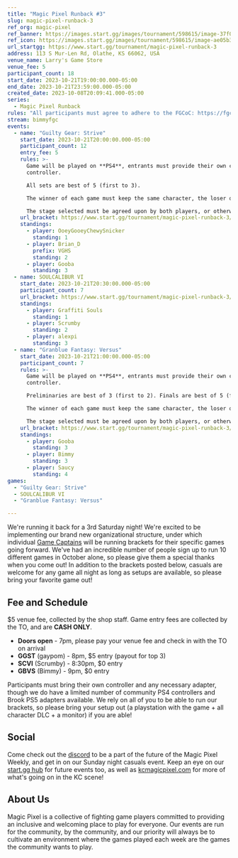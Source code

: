```yaml
---
title: "Magic Pixel Runback #3"
slug: magic-pixel-runback-3
ref_org: magic-pixel
ref_banner: https://images.start.gg/images/tournament/598615/image-37f00aecbcdbca6257f1745ee28ae52b.png?ehk=BOyQl4TPGGYk4DIiCXS3xMzPM5h6lqwdLjJFuZOsapA%3D&ehkOptimized=1p3KUx5eOHCbEDsUt01VECI%2BaIaIotNYOgYXCywJafc%3D
ref_icon: https://images.start.gg/images/tournament/598615/image-ae05b332bd789cbd82d5f17ef602b3e9.png?ehk=VvtlD7oUmGcfxG6nLSmLPJZjh8ygHcmxci53e%2Ft3X4Y%3D&ehkOptimized=b6vPGsG7BwV43nNMsEvD5UlWpi%2BVZC4zueLDqRJ%2FiLU%3D
url_startgg: https://www.start.gg/tournament/magic-pixel-runback-3
address: 113 S Mur-Len Rd, Olathe, KS 66062, USA
venue_name: Larry's Game Store
venue_fee: 5
participant_count: 18
start_date: 2023-10-21T19:00:00.000-05:00
end_date: 2023-10-21T23:59:00.000-05:00
created_date: 2023-10-08T20:09:41.000-05:00
series:
  - Magic Pixel Runback
rules: "All participants must agree to adhere to the FGCoC: https://fgcoc.com/"
stream: bimmyfgc
events:
  - name: "Guilty Gear: Strive"
    start_date: 2023-10-21T20:00:00.000-05:00
    participant_count: 12
    entry_fee: 5
    rules: >-
      Game will be played on **PS4**, entrants must provide their own compatible
      controller.  

      All sets are best of 5 (first to 3).  

      The winner of each game must keep the same character, the loser of that game may switch characters.  

      The stage selected must be agreed upon by both players, or otherwise selected at random.
    url_bracket: https://www.start.gg/tournament/magic-pixel-runback-3/events/strive/brackets/1485108/2242794
    standings:
      - player: OoeyGooeyChewySnicker
        standing: 1
      - player: Brian_D
        prefix: VGHS
        standing: 2
      - player: Gooba
        standing: 3
  - name: SOULCALIBUR VI
    start_date: 2023-10-21T20:30:00.000-05:00
    participant_count: 7
    url_bracket: https://www.start.gg/tournament/magic-pixel-runback-3/events/scvi-double-elimination/brackets/1485112/2242798
    standings:
      - player: Graffiti Souls
        standing: 1
      - player: Scrumby
        standing: 2
      - player: alexpi
        standing: 3
  - name: "Granblue Fantasy: Versus"
    start_date: 2023-10-21T21:00:00.000-05:00
    participant_count: 7
    rules: >-
      Game will be played on **PS4**, entrants must provide their own compatible
      controller.  

      Preliminaries are best of 3 (first to 2). Finals are best of 5 (first to 3).  

      The winner of each game must keep the same character, the loser of that game may switch characters.  

      The stage selected must be agreed upon by both players, or otherwise selected at random.
    url_bracket: https://www.start.gg/tournament/magic-pixel-runback-3/events/granblue-fantasy-versus/brackets/1485110/2242796
    standings:
      - player: Gooba
        standing: 3
      - player: Bimmy
        standing: 3
      - player: Saucy
        standing: 4
games:
  - "Guilty Gear: Strive"
  - SOULCALIBUR VI
  - "Granblue Fantasy: Versus"

---
```


We're running it back for a 3rd Saturday night! We're excited to be implementing our brand new organizational structure, under which individual [Game Captains](https://docs.google.com/document/d/1wtEAvkOOeXrrJ6O-5C3Sem3D4pmhqPIl5g4WeeYQPBU/edit) will be running brackets for their specific games going forward. We've had an incredible number of people sign up to run 10 different games in October alone, so please give them a special thanks when you come out! In addition to the brackets posted below, casuals are welcome for any game all night as long as setups are available, so please bring your favorite game out!

## Fee and Schedule
$5 venue fee, collected by the shop staff. Game entry fees are collected by the TO, and are **CASH ONLY**.

- **Doors open** - 7pm, please pay your venue fee and check in with the TO on arrival
- **GGST** (gaypom) - 8pm, $5 entry (payout for top 3)
- **SCVI** (Scrumby) - 8:30pm, $0 entry
- **GBVS** (Bimmy) - 9pm, $0 entry

Participants must bring their own controller and any necessary adapter, though we do have a limited number of community PS4 controllers and Brook PS5 adapters available. We rely on all of you to be able to run our brackets, so please bring your setup out (a playstation with the game + all character DLC + a monitor) if you are able!  

## Social
Come check out the [discord](https://discord.gg/jkmn6CVrrQ) to be a part of the future of the Magic Pixel Weekly, and get in on our Sunday night casuals event. Keep an eye on our [start.gg hub](https://www.start.gg/hub/magic-pixel) for future events too, as well as [kcmagicpixel.com](https://kcmagicpixel.com) for more of what's going on in the KC scene!

## About Us

Magic Pixel is a collective of fighting game players committed to providing an inclusive and welcoming place to play for everyone. Our events are run for the community, by the community, and our priority will always be to cultivate an environment where the games played each week are the games the community wants to play.
  